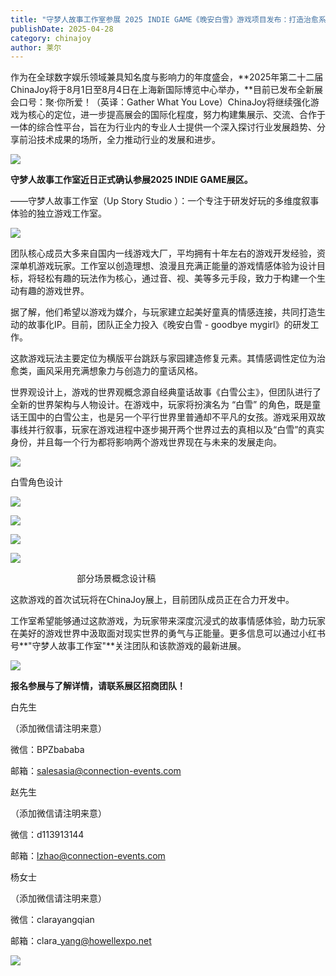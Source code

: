 ```yaml
---
title: "守梦人故事工作室参展 2025 INDIE GAME《晚安白雪》游戏项目发布：打造治愈系叙事游戏新体验"
publishDate: 2025-04-28
category: chinajoy
author: 莱尔
---
```


作为在全球数字娱乐领域兼具知名度与影响力的年度盛会，**2025年第二十二届ChinaJoy将于8月1日至8月4日在上海新国际博览中心举办，**目前已发布全新展会口号：聚·你所爱！（英译：Gather What You Love）ChinaJoy将继续强化游戏为核心的定位，进一步提高展会的国际化程度，努力构建集展示、交流、合作于一体的综合性平台，旨在为行业内的专业人士提供一个深入探讨行业发展趋势、分享前沿技术成果的场所，全力推动行业的发展和进步。

![](https://ec-net-1251389766.cos.ap-shanghai.myqcloud.com/wp-content/uploads/2025/04/20250428113922379.png)

**守梦人故事工作室近日正式确认参展****2025 INDIE GAME****展区。**

——守梦人故事工作室（Up Story Studio ）：一个专注于研发好玩的多维度叙事体验的独立游戏工作室。

![](https://ec-net-1251389766.cos.ap-shanghai.myqcloud.com/wp-content/uploads/2025/04/20250428113924188.png)

团队核心成员大多来自国内一线游戏大厂，平均拥有十年左右的游戏开发经验，资深单机游戏玩家。工作室以创造理想、浪漫且充满正能量的游戏情感体验为设计目标，将轻松有趣的玩法作为核心，通过音、视、美等多元手段，致力于构建一个生动有趣的游戏世界。

据了解，他们希望以游戏为媒介，与玩家建立起美好童真的情感连接，共同打造生动的故事化IP。目前，团队正全力投入《晚安白雪 - goodbye mygirl》的研发工作。

这款游戏玩法主要定位为横版平台跳跃与家园建造修复元素。其情感调性定位为治愈类，画风采用充满想象力与创造力的童话风格。

世界观设计上，游戏的世界观概念源自经典童话故事《白雪公主》，但团队进行了全新的世界架构与人物设计。在游戏中，玩家将扮演名为 “白雪” 的角色，既是童话王国中的白雪公主，也是另一个平行世界里普通却不平凡的女孩。游戏采用双故事线并行叙事，玩家在游戏进程中逐步揭开两个世界过去的真相以及“白雪”的真实身份，并且每一个行为都将影响两个游戏世界现在与未来的发展走向。 

![](https://ec-net-1251389766.cos.ap-shanghai.myqcloud.com/wp-content/uploads/2025/04/20250428113918773.jpg)

白雪角色设计

![](https://ec-net-1251389766.cos.ap-shanghai.myqcloud.com/wp-content/uploads/2025/04/20250428113916883.jpg)

![](https://ec-net-1251389766.cos.ap-shanghai.myqcloud.com/wp-content/uploads/2025/04/20250428113926283.jpg)

![](https://ec-net-1251389766.cos.ap-shanghai.myqcloud.com/wp-content/uploads/2025/04/20250428113925654.jpg)

![](https://ec-net-1251389766.cos.ap-shanghai.myqcloud.com/wp-content/uploads/2025/04/20250428113927379.jpg)

                           部分场景概念设计稿

这款游戏的首次试玩将在ChinaJoy展上，目前团队成员正在合力开发中。

工作室希望能够通过这款游戏，为玩家带来深度沉浸式的故事情感体验，助力玩家在美好的游戏世界中汲取面对现实世界的勇气与正能量。更多信息可以通过小红书号**"守梦人故事工作室"**关注团队和该款游戏的最新进展。

![](https://ec-net-1251389766.cos.ap-shanghai.myqcloud.com/wp-content/uploads/2025/04/20250428113920650-1024x148.webp)

**报名参展与了解详情，请联系展区招商团队！**

白先生

（添加微信请注明来意）

微信：BPZbababa

邮箱：salesasia@connection-events.com

赵先生

（添加微信请注明来意）

微信：d113913144

邮箱：lzhao@connection-events.com

杨女士

（添加微信请注明来意）

微信：clarayangqian

邮箱：clara\_yang@howellexpo.net

![](https://ec-net-1251389766.cos.ap-shanghai.myqcloud.com/wp-content/uploads/2025/04/20250428113931824.jpg)
